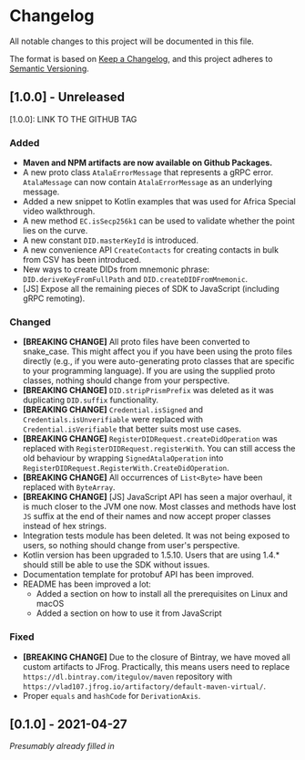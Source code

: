 # Changelog

All notable changes to this project will be documented in this file.

The format is based on [Keep a Changelog](https://keepachangelog.com/en/1.0.0/), and this project adheres to [Semantic Versioning](https://semver.org/spec/v2.0.0.html).


## [1.0.0] - Unreleased

[1.0.0]: LINK TO THE GITHUB TAG

### Added
- **Maven and NPM artifacts are now available on Github Packages.**
- A new proto class `AtalaErrorMessage` that represents a gRPC error. `AtalaMessage` can now contain `AtalaErrorMessage` as an underlying message.
- Added a new snippet to Kotlin examples that was used for Africa Special video walkthrough.
- A new method `EC.isSecp256k1` can be used to validate whether the point lies on the curve.
- A new constant `DID.masterKeyId` is introduced.
- A new convenience API `CreateContacts` for creating contacts in bulk from CSV has been introduced.
- New ways to create DIDs from mnemonic phrase: `DID.deriveKeyFromFullPath` and `DID.createDIDFromMnemonic`.
- [JS] Expose all the remaining pieces of SDK to JavaScript (including gRPC remoting).

### Changed
- **[BREAKING CHANGE]** All proto files have been converted to snake_case. This might affect you if you have been using the proto files directly (e.g., if you were auto-generating proto classes that are specific to your programming language). If you are using the supplied proto classes, nothing should change from your perspective.
- **[BREAKING CHANGE]** `DID.stripPrismPrefix` was deleted as it was duplicating `DID.suffix` functionality.
- **[BREAKING CHANGE]** `Credential.isSigned` and `Credentials.isUnverifiable` were replaced with `Credential.isVerifiable` that better suits most use cases.
- **[BREAKING CHANGE]** `RegisterDIDRequest.createDidOperation` was replaced with `RegisterDIDRequest.registerWith`. You can still access the old behaviour by wrapping `SignedAtalaOperation` into `RegisterDIDRequest.RegisterWith.CreateDidOperation`.
- **[BREAKING CHANGE]** All occurrences of `List<Byte>` have been replaced with `ByteArray`.
- **[BREAKING CHANGE]** [JS] JavaScript API has seen a major overhaul, it is much closer to the JVM one now. Most classes and methods have lost `JS` suffix at the end of their names and now accept proper classes instead of hex strings.
- Integration tests module has been deleted. It was not being exposed to users, so nothing should change from user's perspective.
- Kotlin version has been upgraded to 1.5.10. Users that are using 1.4.* should still be able to use the SDK without issues.
- Documentation template for protobuf API has been improved.
- README has been improved a lot:
    - Added a section on how to install all the prerequisites on Linux and macOS
    - Added a section on how to use it from JavaScript

### Fixed
- **[BREAKING CHANGE]** Due to the closure of Bintray, we have moved all custom artifacts to JFrog. Practically, this means users need to replace `https://dl.bintray.com/itegulov/maven` repository with `https://vlad107.jfrog.io/artifactory/default-maven-virtual/`.
- Proper `equals` and `hashCode` for `DerivationAxis`.

## [0.1.0] - 2021-04-27
_Presumably already filled in_
